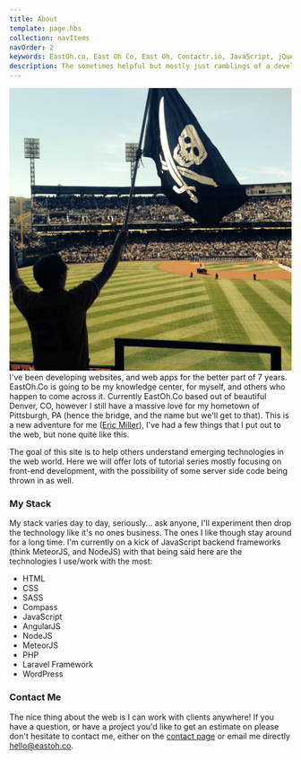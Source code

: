 ```yaml
---
title: About
template: page.hbs
collection: navItems
navOrder: 2
keywords: EastOh.co, East Oh Co, East Oh, Contactr.io, JavaScript, jQuery, AngularJS, Metalsmith, PHP
description: The sometimes helpful but mostly just ramblings of a developer trying to make it in this crazy world.
---
```

<div class="profile-image"><img src="/img/me.jpg"></div>
I've been developing websites, and web apps for the better part of 7 years. EastOh.Co is going to be my knowledge center, for myself, and others who happen to come across it. Currently EastOh.Co based out of beautiful Denver, CO, however I still have a massive love for my hometown of Pittsburgh, PA (hence the bridge, and the name but we'll get to that). This is a new adventure for me (<a href="https://twitter.com/_ericmiller" target="_blank">Eric Miller</a>), I've had a few things that I put out to the web, but none quite like this. 

The goal of this site is to help others understand emerging technologies in the web world. Here we will offer lots of tutorial series mostly focusing on front-end development, with the possibility of some server side code being thrown in as well. 

### My Stack
My stack varies day to day, seriously... ask anyone, I'll experiment then drop the technology like it's no ones business. The ones I like though stay around for a long time. I'm currently on a kick of JavaScript backend frameworks (think MeteorJS, and NodeJS) with that being said here are the technologies I use/work with the most:

* HTML
* CSS
* SASS
* Compass
* JavaScript
* AngularJS
* NodeJS
* MeteorJS
* PHP
* Laravel Framework
* WordPress

### Contact Me
The nice thing about the web is I can work with clients anywhere! If you have a question, or have a project you'd like to get an estimate on please don't hesitate to contact me, either on the [contact page](/contact) or email me directly [hello@eastoh.co](mailto:hello@eastoh.co).